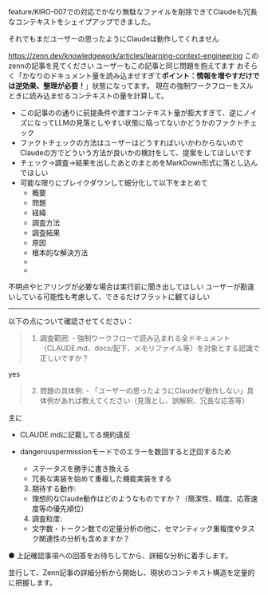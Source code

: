 

feature/KIRO-007での対応でかなり無駄なファイルを削除できてClaudeも冗長なコンテキストをシェイプアップできました。

それでもまだユーザーの思ったようにClaudeは動作してくれません

https://zenn.dev/knowledgework/articles/learning-context-engineering
このzennの記事を見てください
ユーザーもこの記事と同じ問題を抱えてます
おそらく「かなりのドキュメント量を読み込ませすぎて**ポイント：情報を増やすだけでは逆効果、整理が必要！**」状態になってます。
現在の強制ワークフローをスルときに読み込ませるコンテキストの量を計算して。
* この記事のの通りに前提条件や渡すコンテキスト量が膨大すぎて、逆にノイズになってLLMの見落としやすい状態に陥ってないかどうかのファクトチェック
* ファクトチェックの方法はユーザーはどうすればいいかわからないのでClaudeの方でどういう方法が良いかの検討をして、提案をしてほしいです
* チェック→調査→結果を出したあとのまとめをMarkDown形式に落とし込んでほしい
* 可能な限りにブレイクダウンして細分化して以下をまとめて
	* 概要
	* 問題
	* 経緯
	* 調査方法
	* 調査結果
	* 原因
	* 根本的な解決方法
	* 
	* 


不明点やヒアリングが必要な場合は実行前に聞き出してほしい
ユーザーが勘違いしている可能性も考慮して、できるだけフラットに観てほしい

----




  以下の点について確認させてください：

>  1. 調査範囲:
    - 強制ワークフローで読み込まれる全ドキュメント（CLAUDE.md、docs/配下、メモリファイル等）を対象とする認識で正しいですか？

  yes
  
>  2. 問題の具体例:
    - 「ユーザーの思ったようにClaudeが動作しない」具体例があれば教えてください（見落とし、誤解釈、冗長な応答等）

主に
* CLAUDE.mdに記載してる規約違反
* dangerouspermissionモードでのエラーを数回すると迂回するため
	* ステータスを勝手に書き換える
	* 冗長な実装を始めて重複した機能実装をする

  3. 期待する動作:
    - 理想的なClaude動作はどのようなものですか？（簡潔性、精度、応答速度等の優先順位）
  4. 調査粒度:
    - 文字数・トークン数での定量分析の他に、セマンティック重複度やタスク関連性の分析も含めますか？

● 上記確認事項への回答をお待ちしてから、詳細な分析に着手します。

  並行して、Zenn記事の詳細分析から開始し、現状のコンテキスト構造を定量的に把握します。


